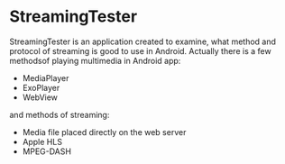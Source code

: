 # StreamingTester

StreamingTester is an application created to examine, what method and protocol of streaming is good to use in Android.
Actually there is a few methodsof playing multimedia in Android app:
- MediaPlayer
- ExoPlayer
- WebView

and methods of streaming:
- Media file placed directly on the web server
- Apple HLS
- MPEG-DASH
